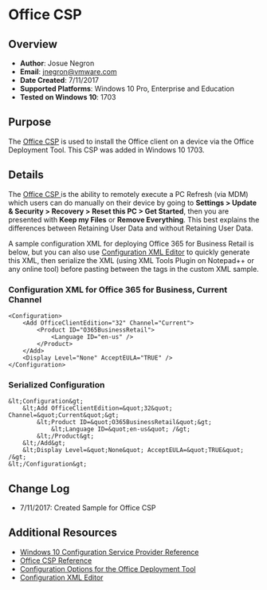 # Office CSP

## Overview
- **Author**: Josue Negron
- **Email**: jnegron@vmware.com
- **Date Created**: 7/11/2017
- **Supported Platforms**: Windows 10 Pro, Enterprise and Education
- **Tested on Windows 10**: 1703

## Purpose 
The [Office CSP](https://docs.microsoft.com/en-us/windows/client-management/mdm/office-csp) is used to install the Office client on a device via the Office Deployment Tool. This CSP was added in Windows 10 1703. 

## Details
The [Office CSP ](https://docs.microsoft.com/en-us/windows/client-management/mdm/office-csp) is the ability to remotely execute a PC Refresh (via MDM) which users can do manually on their device by going to **Settings > Update & Security > Recovery > Reset this PC > Get Started**, then you are presented with **Keep my Files** or **Remove Everything**. This best explains the differences between Retaining User Data and without Retaining User Data. 

A sample configuration XML for deploying Office 365 for Business Retail is below, but you can also use [Configuration XML Editor](https://officedev.github.io/Office-IT-Pro-Deployment-Scripts/XmlEditor.html) to quickly generate this XML, then serialize the XML (using XML Tools Plugin on Notepad++ or any online tool) before pasting between the <data></data> tags in the custom XML sample.

### Configuration XML for Office 365 for Business, Current Channel
    <Configuration>
    	<Add OfficeClientEdition="32" Channel="Current">
    		<Product ID="O365BusinessRetail">
    			<Language ID="en-us" />
    		</Product>
    	</Add>
    	<Display Level="None" AcceptEULA="TRUE" />
    </Configuration>

### Serialized Configuration
    &lt;Configuration&gt;
    	&lt;Add OfficeClientEdition=&quot;32&quot; Channel=&quot;Current&quot;&gt;
    		&lt;Product ID=&quot;O365BusinessRetail&quot;&gt;
    			&lt;Language ID=&quot;en-us&quot; /&gt;
    		&lt;/Product&gt;
    	&lt;/Add&gt;
    	&lt;Display Level=&quot;None&quot; AcceptEULA=&quot;TRUE&quot; /&gt;
    &lt;/Configuration&gt;

## Change Log
- 7/11/2017: Created Sample for Office CSP


## Additional Resources
* [Windows 10 Configuration Service Provider Reference](http://aka.ms/CSPList)
* [Office CSP Reference](https://docs.microsoft.com/en-us/windows/client-management/mdm/office-csp)
* [Configuration Options for the Office Deployment Tool](https://technet.microsoft.com/en-us/library/jj219426.aspx)
* [Configuration XML Editor](https://officedev.github.io/Office-IT-Pro-Deployment-Scripts/XmlEditor.html)
